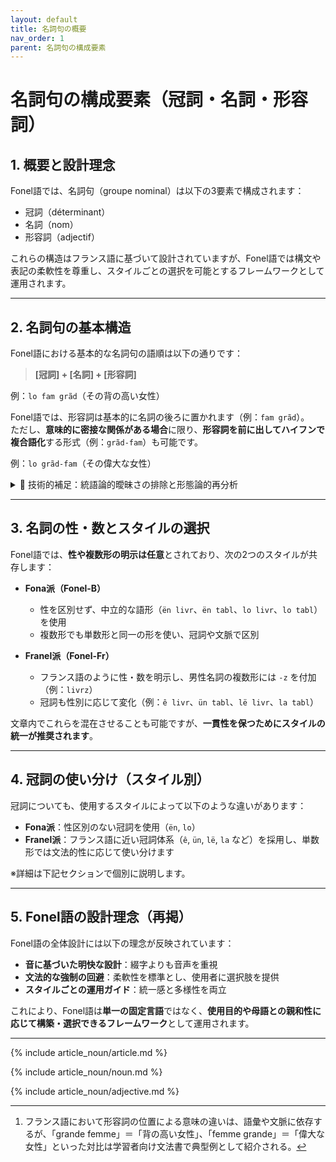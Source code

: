 ```yaml
---
layout: default
title: 名詞句の概要
nav_order: 1
parent: 名詞句の構成要素
---
```


# 名詞句の構成要素（冠詞・名詞・形容詞）

## 1. 概要と設計理念

Fonel語では、名詞句（groupe nominal）は以下の3要素で構成されます：

- 冠詞（déterminant）  
- 名詞（nom）  
- 形容詞（adjectif）

これらの構造はフランス語に基づいて設計されていますが、Fonel語では構文や表記の柔軟性を尊重し、スタイルごとの選択を可能とするフレームワークとして運用されます。

---

## 2. 名詞句の基本構造

Fonel語における基本的な名詞句の語順は以下の通りです：

> **[冠詞] + [名詞] + [形容詞]**

例：`lo fam grãd`（その背の高い女性）

Fonel語では、形容詞は基本的に名詞の後ろに置かれます（例：`fam grãd`）。  
ただし、**意味的に密接な関係がある場合**に限り、**形容詞を前に出してハイフンで複合語化**する形式（例：`grãd-fam`）も可能です。

例：`lo grãd-fam`（その偉大な女性）

<details>
<summary>📌 技術的補足：統語論的曖昧さの排除と形態論的再分析</summary>

このような**前置＋複合語化**された語（例：`grãd-fam`）は、本来は統語的に表現される修飾構造（形容詞が名詞を修飾する句構造）を、**語形成の一部として形態論的に処理する**という設計方針に基づいています。

Fonel語ではこの形式を通じて、**形容詞の前置・後置の選択によって生じる統語論的な不規則性や意味の曖昧さを排除**し、語順と意味の対応関係を明確にしています。  
この手法は、文の構造（統語論）に依存する自由度を最小限に抑え、**文法の規則性・予測可能性・処理の機械化可能性**を高めることを目的としています。

特にこの設計は、**フランス語に見られる形容詞の語順の揺れ**への明確な対応でもあります。たとえば：

- `une grande femme`（[形]＋[名]）は「背の高い女性」  
- `une femme grande`（[名]＋[形]）は「偉大な女性」のように解釈されることがある[^1]  

Fonel語ではこうした解釈の揺れを許さず、前置修飾は常に**語形成＝複合語化（gran-fem）**として扱うことで、意味の一体性と構造の安定性を確保しています。

[^1]: フランス語において形容詞の位置による意味の違いは、語彙や文脈に依存するが、「grande femme」＝「背の高い女性」、「femme grande」＝「偉大な女性」といった対比は学習者向け文法書で典型例として紹介される。

</details>

---

## 3. 名詞の性・数とスタイルの選択

Fonel語では、**性や複数形の明示は任意**とされており、次の2つのスタイルが共存します：

- **Fona派（Fonel-B）**  
  - 性を区別せず、中立的な語形（`ën livr`、`ën tabl`、`lo livr`、`lo tabl`）を使用  
  - 複数形でも単数形と同一の形を使い、冠詞や文脈で区別  

- **Franel派（Fonel-Fr）**  
  - フランス語のように性・数を明示し、男性名詞の複数形には `-z` を付加（例：`livrz`）  
  - 冠詞も性別に応じて変化（例：`ê livr`、`ün tabl`、`lë livr`、`la tabl`）

文章内でこれらを混在させることも可能ですが、**一貫性を保つためにスタイルの統一が推奨されます**。

---

## 4. 冠詞の使い分け（スタイル別）

冠詞についても、使用するスタイルによって以下のような違いがあります：

- **Fona派**：性区別のない冠詞を使用（`ën`, `lo`）
- **Franel派**：フランス語に近い冠詞体系（`ê`, `ün`, `lë`, `la` など）を採用し、単数形では文法的性に応じて使い分けます

※詳細は下記セクションで個別に説明します。

---

## 5. Fonel語の設計理念（再掲）

Fonel語の全体設計には以下の理念が反映されています：

- **音に基づいた明快な設計**：綴字よりも音声を重視  
- **文法的な強制の回避**：柔軟性を標準とし、使用者に選択肢を提供  
- **スタイルごとの運用ガイド**：統一感と多様性を両立

これにより、Fonel語は**単一の固定言語**ではなく、**使用目的や母語との親和性に応じて構築・選択できるフレームワーク**として運用されます。

---

{% include article_noun/article.md %}

{% include article_noun/noun.md %}

{% include article_noun/adjective.md %}
